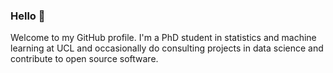 ### Hello 👋

<!--
**cfjhallgren/cfjhallgren** is a ✨ _special_ ✨ repository because its `README.md` (this file) appears on your GitHub profile. -->

Welcome to my GitHub profile. I'm a PhD student in statistics and machine learning at UCL and occasionally do consulting projects in data science and contribute to open source software.
